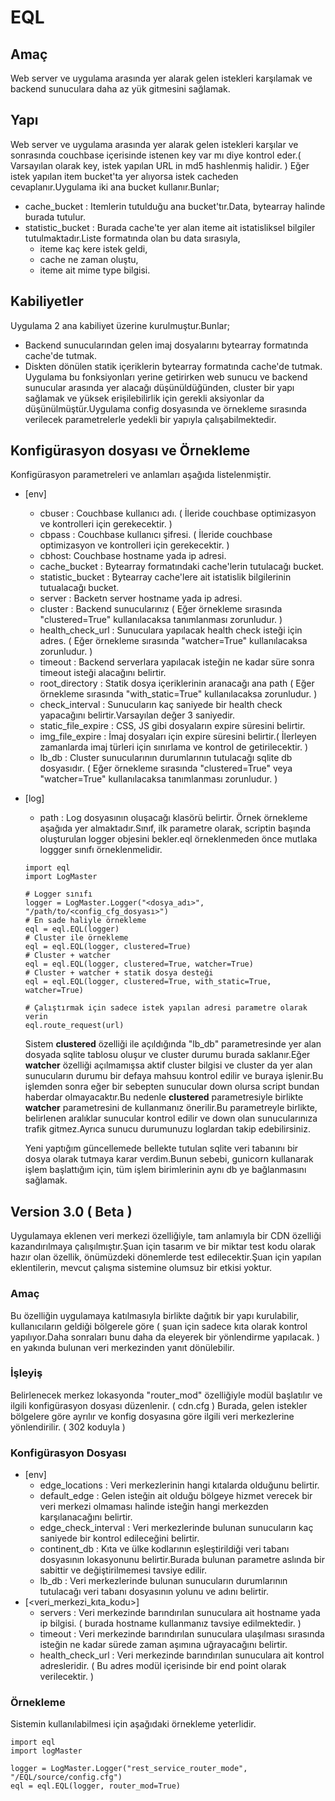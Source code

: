 # EQL
## Amaç
Web server ve uygulama arasında yer alarak gelen istekleri karşılamak ve backend sunuculara daha az yük gitmesini sağlamak.
## Yapı
Web server ve uygulama arasında yer alarak gelen istekleri karşılar ve sonrasında couchbase içerisinde istenen key var mı diye kontrol eder.( Varsayılan olarak key, istek yapılan URL in md5 hashlenmiş halidir. ) Eğer istek yapılan item bucket'ta yer alıyorsa istek cacheden cevaplanır.Uygulama iki ana bucket kullanır.Bunlar;
+ cache_bucket : Itemlerin tutulduğu ana bucket'tır.Data, bytearray halinde burada tutulur.
+ statistic_bucket : Burada cache'te yer alan iteme ait istatisliksel bilgiler tutulmaktadır.Liste formatında olan bu data sırasıyla,
  + iteme kaç kere istek geldi,
  + cache ne zaman oluştu,
  + iteme ait mime type bilgisi.

## Kabiliyetler
Uygulama 2 ana kabiliyet üzerine kurulmuştur.Bunlar;
+ Backend sunucularından gelen imaj dosyalarını bytearray formatında cache'de tutmak.
+ Diskten dönülen statik içeriklerin bytearray formatında cache'de tutmak.
Uygulama bu fonksiyonları yerine getirirken web sunucu ve backend sunucular arasında yer alacağı düşünüldüğünden, cluster bir yapı sağlamak ve yüksek erişilebilirlik için gerekli aksiyonlar da düşünülmüştür.Uygulama config dosyasında ve örnekleme sırasında verilecek parametrelerle yedekli bir yapıyla çalışabilmektedir.

## Konfigürasyon dosyası ve Örnekleme
Konfigürasyon parametreleri ve anlamları aşağıda listelenmiştir.
+ [env]
  + cbuser : Couchbase kullanıcı adı. ( İleride couchbase optimizasyon ve kontrolleri için gerekecektir. )
  + cbpass : Couchbase kullanıcı şifresi. ( İleride couchbase optimizasyon ve kontrolleri için gerekecektir. )
  + cbhost: Couchbase hostname yada ip adresi.
  + cache_bucket : Bytearray formatındaki cache'lerin tutulacağı bucket.
  + statistic_bucket : Bytearray cache'lere ait istatislik bilgilerinin tutualacağı bucket. 
  + server : Backetn server hostname yada ip adresi.
  + cluster : Backend sunucularınız ( Eğer örnekleme sırasında "clustered=True" kullanılacaksa tanımlanması zorunludur. )
  + health_check_url : Sunuculara yapılacak health check isteği için adres. ( Eğer örnekleme sırasında "watcher=True" kullanılacaksa  zorunludur. )
  + timeout : Backend serverlara yapılacak isteğin ne kadar süre sonra timeout isteği alacağını belirtir.
  + root_directory : Statik dosya içeriklerinin aranacağı ana path ( Eğer örnekleme sırasında "with_static=True" kullanılacaksa zorunludur. )
  + check_interval : Sunucuların kaç saniyede bir health check yapacağını belirtir.Varsayılan değer 3 saniyedir.
  + static_file_expire : CSS, JS gibi dosyaların expire süresini belirtir.
  + img_file_expire : İmaj dosyaları için expire süresini belirtir.( İlerleyen zamanlarda imaj türleri için sınırlama ve kontrol de getirilecektir. )
  + lb_db : Cluster sunucularının durumlarının tutulacağı sqlite db dosyasıdır. ( Eğer örnekleme sırasında "clustered=True" veya "watcher=True" kullanılacaksa tanımlanması zorunludur. )
+ [log]
  + path : Log dosyasının oluşacağı klasörü belirtir.
  Örnek örnekleme aşağıda yer almaktadır.Sınıf, ilk parametre olarak, scriptin başında oluşturulan logger objesini bekler.eql örneklenmeden önce mutlaka loggger sınıfı örneklenmelidir.
  ```
  import eql
  import LogMaster
  
  # Logger sınıfı
  logger = LogMaster.Logger("<dosya_adı>", "/path/to/<config_cfg_dosyası>")
  # En sade haliyle örnekleme
  eql = eql.EQL(logger)
  # Cluster ile örnekleme
  eql = eql.EQL(logger, clustered=True)
  # Cluster + watcher
  eql = eql.EQL(logger, clustered=True, watcher=True)
  # Cluster + watcher + statik dosya desteği
  eql = eql.EQL(logger, clustered=True, with_static=True, watcher=True)
  
  # Çalıştırmak için sadece istek yapılan adresi parametre olarak verin
  eql.route_request(url)
  ```
  
  Sistem **clustered** özelliği ile açıldığında "lb_db" parametresinde yer alan dosyada sqlite tablosu oluşur ve cluster durumu burada saklanır.Eğer **watcher** özelliği açılmamışsa aktif cluster bilgisi ve cluster da yer alan sunucuların durumu bir defaya mahsuu kontrol edilir ve buraya işlenir.Bu işlemden sonra eğer bir sebepten sunucular down olursa script bundan haberdar olmayacaktır.Bu nedenle **clustered** parametresiyle birlikte **watcher** parametresini de kullanmanız önerilir.Bu parametreyle birlikte, belirlenen aralıklar sunucular kontrol edilir ve down olan sunucularınıza trafik gitmez.Ayrıca sunucu durumunuzu loglardan takip edebilirsiniz.

  Yeni yaptığım güncellemede bellekte tutulan sqlite veri tabanını bir dosya olarak tutmaya karar verdim.Bunun sebebi, gunicorn kullanarak işlem başlattığım için, tüm işlem birimlerinin aynı db ye bağlanmasını sağlamak.

## Version 3.0 ( Beta )
Uygulamaya eklenen veri merkezi özelliğiyle, tam anlamıyla bir CDN özelliği kazandırılmaya çalışılmıştır.Şuan için tasarım ve bir miktar test kodu olarak hazır olan özellik, önümüzdeki dönemlerde test edilecektir.Şuan için yapılan eklentilerin, mevcut çalışma sistemine olumsuz bir etkisi yoktur.

### Amaç
Bu özelliğin uygulamaya katılmasıyla birlikte dağıtık bir yapı kurulabilir, kullanıcıların geldiği bölgerele göre ( şuan için sadece kıta olarak kontrol yapılıyor.Daha sonraları bunu daha da eleyerek bir yönlendirme yapılacak. ) en yakında bulunan veri merkezinden yanıt dönülebilir.

### İşleyiş
Belirlenecek merkez lokasyonda "router_mod" özelliğiyle modül başlatılır ve ilgili konfigürasyon dosyası düzenlenir. ( cdn.cfg ) Burada, gelen istekler bölgelere göre ayrılır ve konfig dosyasına göre ilgili veri merkezlerine yönlendirilir. ( 302 koduyla )

### Konfigürasyon Dosyası
+ [env]
  + edge_locations : Veri merkezlerinin hangi kıtalarda olduğunu belirtir.
  + default_edge : Gelen isteğin ait olduğu bölgeye hizmet verecek bir veri merkezi olmaması halinde isteğin hangi merkezden karşılanacağını belirtir.
  + edge_check_interval : Veri merkezlerinde bulunan sunucuların kaç saniyede bir kontrol edileceğini belirtir.
  + continent_db : Kıta ve ülke kodlarının eşleştirildiği veri tabanı dosyasının lokasyonunu belirtir.Burada bulunan parametre aslında bir sabittir ve değiştirilmemesi tavsiye edilir.
  + lb_db : Veri merkezlerinde bulunan sunucuların durumlarının tutulacağı veri tabanı dosyasının yolunu ve adını belirtir.
+ [<veri_merkezi_kıta_kodu>]
  + servers : Veri merkezinde barındırılan sunuculara ait hostname yada ip bilgisi. ( burada hostname kullanmanız tavsiye edilmektedir. )
  + timeout : Veri merkezinde barındırılan sunuculara ulaşılması sırasında isteğin ne kadar sürede zaman aşımına uğrayacağını belirtir.
  + health_check_url : Veri merkezinde barındırılan sunuculara ait kontrol adresleridir. ( Bu adres modül içerisinde bir end point olarak verilecektir. )

### Örnekleme
Sistemin kullanılabilmesi için aşağıdaki örnekleme yeterlidir.

```
import eql
import logMaster

logger = LogMaster.Logger("rest_service_router_mode", "/EQL/source/config.cfg")
eql = eql.EQL(logger, router_mod=True)
```
